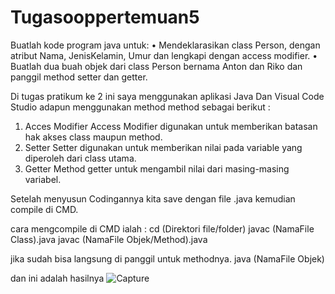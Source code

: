 # Tugasooppertemuan5

Buatlah kode program java untuk:
• Mendeklarasikan class Person, dengan
atribut Nama, JenisKelamin, Umur dan
lengkapi dengan access modifier.
• Buatlah dua buah objek dari class Person
bernama Anton dan Riko dan panggil
method setter dan getter.

Di tugas pratikum ke 2  ini saya menggunakan aplikasi Java Dan Visual Code Studio
adapun menggunakan method method sebagai berikut :

1. Acces Modifier
  Access Modifier digunakan untuk memberikan batasan hak akses class maupun method.
2. Setter
   Setter digunakan untuk memberikan nilai pada variable yang diperoleh dari class utama. 
3. Getter
   Method getter untuk mengambil nilai dari masing-masing variabel.
   
 Setelah menyusun Codingannya kita save dengan file .java
 kemudian compile di CMD.
 
 cara mengcompile di CMD ialah :
 cd (Direktori file/folder) 
 javac (NamaFile Class).java
 javac (NamaFile Objek/Method).java 
 
 jika sudah bisa langsung di panggil untuk methodnya.
 java (NamaFile Objek)
 
 dan ini adalah hasilnya
 ![Capture](https://user-images.githubusercontent.com/115912110/198754305-4414254f-ef91-4cb3-b780-cd713653ccf2.PNG)
